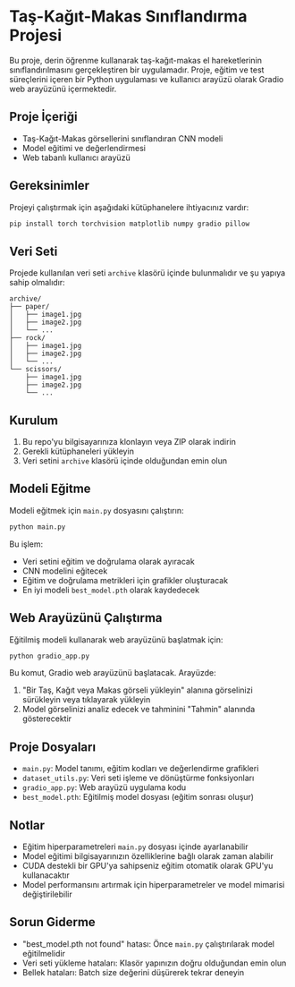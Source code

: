 # Taş-Kağıt-Makas Sınıflandırma Projesi

Bu proje, derin öğrenme kullanarak taş-kağıt-makas el hareketlerinin sınıflandırılmasını gerçekleştiren bir uygulamadır. Proje, eğitim ve test süreçlerini içeren bir Python uygulaması ve kullanıcı arayüzü olarak Gradio web arayüzünü içermektedir.

## Proje İçeriği

- Taş-Kağıt-Makas görsellerini sınıflandıran CNN modeli
- Model eğitimi ve değerlendirmesi
- Web tabanlı kullanıcı arayüzü

## Gereksinimler

Projeyi çalıştırmak için aşağıdaki kütüphanelere ihtiyacınız vardır:

```bash
pip install torch torchvision matplotlib numpy gradio pillow
```

## Veri Seti

Projede kullanılan veri seti `archive` klasörü içinde bulunmalıdır ve şu yapıya sahip olmalıdır:

```
archive/
├── paper/
│   ├── image1.jpg
│   ├── image2.jpg
│   └── ...
├── rock/
│   ├── image1.jpg
│   ├── image2.jpg
│   └── ...
└── scissors/
    ├── image1.jpg
    ├── image2.jpg
    └── ...
```

## Kurulum

1. Bu repo'yu bilgisayarınıza klonlayın veya ZIP olarak indirin
2. Gerekli kütüphaneleri yükleyin
3. Veri setini `archive` klasörü içinde olduğundan emin olun

## Modeli Eğitme

Modeli eğitmek için `main.py` dosyasını çalıştırın:

```bash
python main.py
```

Bu işlem:
- Veri setini eğitim ve doğrulama olarak ayıracak
- CNN modelini eğitecek
- Eğitim ve doğrulama metrikleri için grafikler oluşturacak
- En iyi modeli `best_model.pth` olarak kaydedecek

## Web Arayüzünü Çalıştırma

Eğitilmiş modeli kullanarak web arayüzünü başlatmak için:

```bash
python gradio_app.py
```

Bu komut, Gradio web arayüzünü başlatacak.
Arayüzde:
1. "Bir Taş, Kağıt veya Makas görseli yükleyin" alanına görselinizi sürükleyin veya tıklayarak yükleyin
2. Model görselinizi analiz edecek ve tahminini "Tahmin" alanında gösterecektir

## Proje Dosyaları

- `main.py`: Model tanımı, eğitim kodları ve değerlendirme grafikleri
- `dataset_utils.py`: Veri seti işleme ve dönüştürme fonksiyonları
- `gradio_app.py`: Web arayüzü uygulama kodu
- `best_model.pth`: Eğitilmiş model dosyası (eğitim sonrası oluşur)

## Notlar

- Eğitim hiperparametreleri `main.py` dosyası içinde ayarlanabilir
- Model eğitimi bilgisayarınızın özelliklerine bağlı olarak zaman alabilir
- CUDA destekli bir GPU'ya sahipseniz eğitim otomatik olarak GPU'yu kullanacaktır
- Model performansını artırmak için hiperparametreler ve model mimarisi değiştirilebilir

## Sorun Giderme

- "best_model.pth not found" hatası: Önce `main.py` çalıştırılarak model eğitilmelidir
- Veri seti yükleme hataları: Klasör yapınızın doğru olduğundan emin olun
- Bellek hataları: Batch size değerini düşürerek tekrar deneyin
